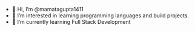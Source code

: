 - 👋 Hi, I’m @mamatagupta1411
- 👀 I’m interested in learning programming languages and build projects. 
- 🌱 I’m currently learning Full Stack Development 


<!---
mamatagupta1411/mamatagupta1411 is a ✨ special ✨ repository because its `README.md` (this file) appears on your GitHub profile.
You can click the Preview link to take a look at your changes.
--->

